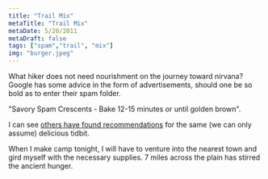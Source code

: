 ```yaml
---
title: "Trail Mix"
metaTitle: "Trail Mix"
metaDate: 5/20/2011
metaDraft: false
tags: ["spam","trail", "mix"]
img: "burger.jpeg"
---
```


What hiker does not need nourishment on the journey toward nirvana? Google has some advice in the form of advertisements, should one be so bold as to enter their spam folder.

"Savory Spam Crescents - Bake 12-15 minutes or until golden brown".

I can see [others have found recommendations](http://bemusedboomer.blogspot.com/2010/02/savory-spam-crescents.html) for the same (we can only assume) delicious tidbit.

When I make camp tonight, I will have to venture into the nearest town and gird myself with the necessary supplies. 7 miles across the plain has stirred the ancient hunger.
